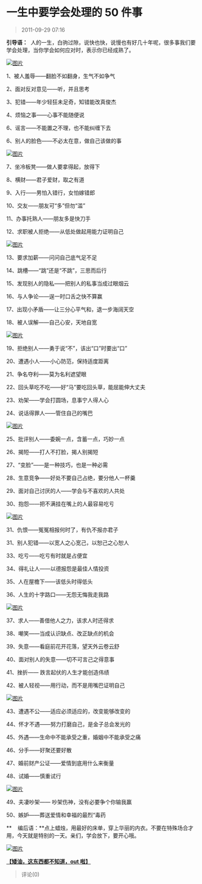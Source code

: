 # 一生中要学会处理的 50 件事

> 2011-09-29 07:16

**引导语：**  人的一生，白驹过隙，说快也快，说慢也有好几十年呢，很多事我们要学会处理，当你学会如何应对时，表示你已经成熟了。

[![图片](https://pan.4a1801.life:11443/d/NAS/Qzone_wyf/Blogs/images/FC9BDC50.webp)](https://pan.4a1801.life:11443/d/NAS/Qzone_wyf/Blogs/images/FC9BDC50.webp)

1、被人羞辱——翻脸不如翻身，生气不如争气

2、面对反对意见——听，并且思考

3、犯错——年少轻狂未足奇，知错能改真俊杰

4、烦恼之事——心事不能随便说

6、谣言——不能置之不理，也不能纠缠下去

6、别人的脸色——不必太在意，做自己该做的事

[![图片](https://pan.4a1801.life:11443/d/NAS/Qzone_wyf/Blogs/images/60C39A10.webp)](https://pan.4a1801.life:11443/d/NAS/Qzone_wyf/Blogs/images/60C39A10.webp)

7、坐冷板凳——做人要拿得起，放得下

8、横财——君子爱财，取之有道

9、入行——男怕入错行，女怕嫁错郎

10、交友——朋友可“多”但勿“滥”

11、办事托熟人——朋友多是快刀手

12、求职被人拒绝——从低处做起用能力证明自己

[![图片](https://pan.4a1801.life:11443/d/NAS/Qzone_wyf/Blogs/images/26C2E5A6.webp)](https://pan.4a1801.life:11443/d/NAS/Qzone_wyf/Blogs/images/26C2E5A6.webp)

13、要求加薪——问问自己底气足不足

14、跳槽——“跳”还是“不跳”，三思而后行

15、发现别人的隐私——把别人的私事当成过眼烟云

16、与人争论——逞一时口舌之快不算赢

17、出现小矛盾——让三分心平气和，退一步海阔天空

18、被人误解——自己心安，天地自宽

[![图片](https://pan.4a1801.life:11443/d/NAS/Qzone_wyf/Blogs/images/B276494C.webp)](https://pan.4a1801.life:11443/d/NAS/Qzone_wyf/Blogs/images/B276494C.webp)

19、拒绝别人——勇于说“不”，该出“口”时要出“口”

20、遭遇小人——小心防范，保持适度距离

21、争名夺利——莫为名利遮望眼

22、回头草吃不吃——好“马”要吃回头草，能屈能伸大丈夫

23、劝架——学会打圆场，息事宁人得人心

24、说话得罪人——管住自己的嘴巴

[![图片](https://pan.4a1801.life:11443/d/NAS/Qzone_wyf/Blogs/images/4A7E4CF9.webp)](https://pan.4a1801.life:11443/d/NAS/Qzone_wyf/Blogs/images/4A7E4CF9.webp)

25、批评别人——委婉一点，含蓄一点，巧妙一点

26、揭短——打人不打脸，揭人别揭短

27、“变脸”——是一种技巧，也是一种必需

28、生意竞争——好处不要自己占绝，要分他人一杯羹

29、面对自己讨厌的人——学会与不喜欢的人共处

30、抱怨——把不满挂在嘴上的人最容易吃亏

[![图片](https://pan.4a1801.life:11443/d/NAS/Qzone_wyf/Blogs/images/B8D41A13.webp)](https://pan.4a1801.life:11443/d/NAS/Qzone_wyf/Blogs/images/B8D41A13.webp)

31、仇恨——冤冤相报何时了，有仇不报亦君子

31、别人犯错——以宽人之心宽己，以恕己之心恕人

33、吃亏——吃亏有时就是占便宜

34、得礼让人——以德报怨是最佳人情投资

35、人在屋檐下——该低头时得低头

36、人生的十字路口——无怨无悔我走我路

[![图片](https://pan.4a1801.life:11443/d/NAS/Qzone_wyf/Blogs/images/CF0D5D35.webp)](https://pan.4a1801.life:11443/d/NAS/Qzone_wyf/Blogs/images/CF0D5D35.webp)

37、求人——善借他人之力，该求人时还得求

38、嘲笑——当成认识缺点、改正缺点的机会

39、失意——看庭前花开花落，望天外云卷云舒

40、面对别人的失意——切不可言己之得意事

41、挫折—— 跌言起伏的人生才能创造伟绩

42、被人轻视——用行动，而不是用嘴巴证明自己

[![图片](https://pan.4a1801.life:11443/d/NAS/Qzone_wyf/Blogs/images/51F4C529.gif)](https://pan.4a1801.life:11443/d/NAS/Qzone_wyf/Blogs/images/51F4C529.gif)

43、遭遇不公——适应必须适应的，改变能够改变的

44、怀才不遇——努力打磨自己，是金子总会发光的

45、外遇——生命中不能承受之重，婚姻中不能承受之痛

46、分手——好聚还要好散

47、婚前财产公证——爱情到底用什么来衡量

48、试婚——慎重试行

[![图片](https://pan.4a1801.life:11443/d/NAS/Qzone_wyf/Blogs/images/A30D361B.webp)](https://pan.4a1801.life:11443/d/NAS/Qzone_wyf/Blogs/images/A30D361B.webp)

49、夫凄吵架—— 吵架伤神，没有必要争个你输我赢

50、嫉妒——葬送爱情和幸福的最烈“毒药

**    编后语：**点上蜡烛，用最好的床单，穿上华丽的内衣。不要在特殊场合才用，今天就是特别的一天。亲们，学会放下，要开心哦。

[](http://b208.photo.store.qq.com/http_imgload.cgi?/rurl4_b=4ddfef16269cb8ddfc5b8ab241a40b353b49da79b34b0d362138ea9f29b7f213deb0343b9feea245c1e5768bbf51815df9b9bc13a01e68e27568baebb8d7c3798b7a655ad5d59f71e66e0db0464291cc1c2ad700&a=208&b=208)[](http://b208.photo.store.qq.com/http_imgload.cgi?/rurl4_b=4ddfef16269cb8ddfc5b8ab241a40b353b49da79b34b0d362138ea9f29b7f213deb0343b9feea245c1e5768bbf51815df9b9bc13a01e68e27568baebb8d7c3798b7a655ad5d59f71e66e0db0464291cc1c2ad700&a=208&b=208)[](http://b208.photo.store.qq.com/http_imgload.cgi?/rurl4_b=4ddfef16269cb8ddfc5b8ab241a40b353b49da79b34b0d362138ea9f29b7f213deb0343b9feea245c1e5768bbf51815df9b9bc13a01e68e27568baebb8d7c3798b7a655ad5d59f71e66e0db0464291cc1c2ad700&a=208&b=208)[](http://b208.photo.store.qq.com/http_imgload.cgi?/rurl4_b=4ddfef16269cb8ddfc5b8ab241a40b353b49da79b34b0d362138ea9f29b7f213deb0343b9feea245c1e5768bbf51815df9b9bc13a01e68e27568baebb8d7c3798b7a655ad5d59f71e66e0db0464291cc1c2ad700&a=208&b=208)[](http://b208.photo.store.qq.com/http_imgload.cgi?/rurl4_b=4ddfef16269cb8ddfc5b8ab241a40b353b49da79b34b0d362138ea9f29b7f213deb0343b9feea245c1e5768bbf51815df9b9bc13a01e68e27568baebb8d7c3798b7a655ad5d59f71e66e0db0464291cc1c2ad700&a=208&b=208)[](http://b208.photo.store.qq.com/http_imgload.cgi?/rurl4_b=4ddfef16269cb8ddfc5b8ab241a40b353b49da79b34b0d362138ea9f29b7f213deb0343b9feea245c1e5768bbf51815df9b9bc13a01e68e27568baebb8d7c3798b7a655ad5d59f71e66e0db0464291cc1c2ad700&a=208&b=208)[](http://b208.photo.store.qq.com/http_imgload.cgi?/rurl4_b=4ddfef16269cb8ddfc5b8ab241a40b353b49da79b34b0d362138ea9f29b7f213deb0343b9feea245c1e5768bbf51815df9b9bc13a01e68e27568baebb8d7c3798b7a655ad5d59f71e66e0db0464291cc1c2ad700&a=208&b=208)[](http://b208.photo.store.qq.com/http_imgload.cgi?/rurl4_b=4ddfef16269cb8ddfc5b8ab241a40b353b49da79b34b0d362138ea9f29b7f213deb0343b9feea245c1e5768bbf51815df9b9bc13a01e68e27568baebb8d7c3798b7a655ad5d59f71e66e0db0464291cc1c2ad700&a=208&b=208)[](http://b208.photo.store.qq.com/http_imgload.cgi?/rurl4_b=4ddfef16269cb8ddfc5b8ab241a40b353b49da79b34b0d362138ea9f29b7f213deb0343b9feea245c1e5768bbf51815df9b9bc13a01e68e27568baebb8d7c3798b7a655ad5d59f71e66e0db0464291cc1c2ad700&a=208&b=208)[](http://b208.photo.store.qq.com/http_imgload.cgi?/rurl4_b=4ddfef16269cb8ddfc5b8ab241a40b353b49da79b34b0d362138ea9f29b7f213deb0343b9feea245c1e5768bbf51815df9b9bc13a01e68e27568baebb8d7c3798b7a655ad5d59f71e66e0db0464291cc1c2ad700&a=208&b=208)[](http://b208.photo.store.qq.com/http_imgload.cgi?/rurl4_b=4ddfef16269cb8ddfc5b8ab241a40b353b49da79b34b0d362138ea9f29b7f213deb0343b9feea245c1e5768bbf51815df9b9bc13a01e68e27568baebb8d7c3798b7a655ad5d59f71e66e0db0464291cc1c2ad700&a=208&b=208)[](http://b208.photo.store.qq.com/http_imgload.cgi?/rurl4_b=4ddfef16269cb8ddfc5b8ab241a40b353b49da79b34b0d362138ea9f29b7f213deb0343b9feea245c1e5768bbf51815df9b9bc13a01e68e27568baebb8d7c3798b7a655ad5d59f71e66e0db0464291cc1c2ad700&a=208&b=208)[](http://b208.photo.store.qq.com/http_imgload.cgi?/rurl4_b=4ddfef16269cb8ddfc5b8ab241a40b353b49da79b34b0d362138ea9f29b7f213deb0343b9feea245c1e5768bbf51815df9b9bc13a01e68e27568baebb8d7c3798b7a655ad5d59f71e66e0db0464291cc1c2ad700&a=208&b=208)[](http://b208.photo.store.qq.com/http_imgload.cgi?/rurl4_b=4ddfef16269cb8ddfc5b8ab241a40b353b49da79b34b0d362138ea9f29b7f213deb0343b9feea245c1e5768bbf51815df9b9bc13a01e68e27568baebb8d7c3798b7a655ad5d59f71e66e0db0464291cc1c2ad700&a=208&b=208)[](http://b208.photo.store.qq.com/http_imgload.cgi?/rurl4_b=4ddfef16269cb8ddfc5b8ab241a40b353b49da79b34b0d362138ea9f29b7f213deb0343b9feea245c1e5768bbf51815df9b9bc13a01e68e27568baebb8d7c3798b7a655ad5d59f71e66e0db0464291cc1c2ad700&a=208&b=208)[](http://b208.photo.store.qq.com/http_imgload.cgi?/rurl4_b=4ddfef16269cb8ddfc5b8ab241a40b353b49da79b34b0d362138ea9f29b7f213deb0343b9feea245c1e5768bbf51815df9b9bc13a01e68e27568baebb8d7c3798b7a655ad5d59f71e66e0db0464291cc1c2ad700&a=208&b=208)[](http://b208.photo.store.qq.com/http_imgload.cgi?/rurl4_b=4ddfef16269cb8ddfc5b8ab241a40b353b49da79b34b0d362138ea9f29b7f213deb0343b9feea245c1e5768bbf51815df9b9bc13a01e68e27568baebb8d7c3798b7a655ad5d59f71e66e0db0464291cc1c2ad700&a=208&b=208)[](http://b208.photo.store.qq.com/http_imgload.cgi?/rurl4_b=4ddfef16269cb8ddfc5b8ab241a40b353b49da79b34b0d362138ea9f29b7f213deb0343b9feea245c1e5768bbf51815df9b9bc13a01e68e27568baebb8d7c3798b7a655ad5d59f71e66e0db0464291cc1c2ad700&a=208&b=208)[](http://b208.photo.store.qq.com/http_imgload.cgi?/rurl4_b=4ddfef16269cb8ddfc5b8ab241a40b353b49da79b34b0d362138ea9f29b7f213deb0343b9feea245c1e5768bbf51815df9b9bc13a01e68e27568baebb8d7c3798b7a655ad5d59f71e66e0db0464291cc1c2ad700&a=208&b=208)[](http://b208.photo.store.qq.com/http_imgload.cgi?/rurl4_b=4ddfef16269cb8ddfc5b8ab241a40b353b49da79b34b0d362138ea9f29b7f213deb0343b9feea245c1e5768bbf51815df9b9bc13a01e68e27568baebb8d7c3798b7a655ad5d59f71e66e0db0464291cc1c2ad700&a=208&b=208)[](http://b208.photo.store.qq.com/http_imgload.cgi?/rurl4_b=4ddfef16269cb8ddfc5b8ab241a40b353b49da79b34b0d362138ea9f29b7f213deb0343b9feea245c1e5768bbf51815df9b9bc13a01e68e27568baebb8d7c3798b7a655ad5d59f71e66e0db0464291cc1c2ad700&a=208&b=208)[](http://b208.photo.store.qq.com/http_imgload.cgi?/rurl4_b=4ddfef16269cb8ddfc5b8ab241a40b353b49da79b34b0d362138ea9f29b7f213deb0343b9feea245c1e5768bbf51815df9b9bc13a01e68e27568baebb8d7c3798b7a655ad5d59f71e66e0db0464291cc1c2ad700&a=208&b=208)[](http://b208.photo.store.qq.com/http_imgload.cgi?/rurl4_b=4ddfef16269cb8ddfc5b8ab241a40b353b49da79b34b0d362138ea9f29b7f213deb0343b9feea245c1e5768bbf51815df9b9bc13a01e68e27568baebb8d7c3798b7a655ad5d59f71e66e0db0464291cc1c2ad700&a=208&b=208)[](http://b208.photo.store.qq.com/http_imgload.cgi?/rurl4_b=4ddfef16269cb8ddfc5b8ab241a40b353b49da79b34b0d362138ea9f29b7f213deb0343b9feea245c1e5768bbf51815df9b9bc13a01e68e27568baebb8d7c3798b7a655ad5d59f71e66e0db0464291cc1c2ad700&a=208&b=208)[](http://b208.photo.store.qq.com/http_imgload.cgi?/rurl4_b=4ddfef16269cb8ddfc5b8ab241a40b353b49da79b34b0d362138ea9f29b7f213deb0343b9feea245c1e5768bbf51815df9b9bc13a01e68e27568baebb8d7c3798b7a655ad5d59f71e66e0db0464291cc1c2ad700&a=208&b=208)[](http://b208.photo.store.qq.com/http_imgload.cgi?/rurl4_b=4ddfef16269cb8ddfc5b8ab241a40b353b49da79b34b0d362138ea9f29b7f213deb0343b9feea245c1e5768bbf51815df9b9bc13a01e68e27568baebb8d7c3798b7a655ad5d59f71e66e0db0464291cc1c2ad700&a=208&b=208)[](http://b208.photo.store.qq.com/http_imgload.cgi?/rurl4_b=4ddfef16269cb8ddfc5b8ab241a40b353b49da79b34b0d362138ea9f29b7f213deb0343b9feea245c1e5768bbf51815df9b9bc13a01e68e27568baebb8d7c3798b7a655ad5d59f71e66e0db0464291cc1c2ad700&a=208&b=208)[](http://b208.photo.store.qq.com/http_imgload.cgi?/rurl4_b=4ddfef16269cb8ddfc5b8ab241a40b353b49da79b34b0d362138ea9f29b7f213deb0343b9feea245c1e5768bbf51815df9b9bc13a01e68e27568baebb8d7c3798b7a655ad5d59f71e66e0db0464291cc1c2ad700&a=208&b=208)[](http://b208.photo.store.qq.com/http_imgload.cgi?/rurl4_b=4ddfef16269cb8ddfc5b8ab241a40b353b49da79b34b0d362138ea9f29b7f213deb0343b9feea245c1e5768bbf51815df9b9bc13a01e68e27568baebb8d7c3798b7a655ad5d59f71e66e0db0464291cc1c2ad700&a=208&b=208)[](http://b208.photo.store.qq.com/http_imgload.cgi?/rurl4_b=4ddfef16269cb8ddfc5b8ab241a40b353b49da79b34b0d362138ea9f29b7f213deb0343b9feea245c1e5768bbf51815df9b9bc13a01e68e27568baebb8d7c3798b7a655ad5d59f71e66e0db0464291cc1c2ad700&a=208&b=208)[](http://b208.photo.store.qq.com/http_imgload.cgi?/rurl4_b=4ddfef16269cb8ddfc5b8ab241a40b353b49da79b34b0d362138ea9f29b7f213deb0343b9feea245c1e5768bbf51815df9b9bc13a01e68e27568baebb8d7c3798b7a655ad5d59f71e66e0db0464291cc1c2ad700&a=208&b=208)[](http://b208.photo.store.qq.com/http_imgload.cgi?/rurl4_b=4ddfef16269cb8ddfc5b8ab241a40b353b49da79b34b0d362138ea9f29b7f213deb0343b9feea245c1e5768bbf51815df9b9bc13a01e68e27568baebb8d7c3798b7a655ad5d59f71e66e0db0464291cc1c2ad700&a=208&b=208)[](http://b208.photo.store.qq.com/http_imgload.cgi?/rurl4_b=4ddfef16269cb8ddfc5b8ab241a40b353b49da79b34b0d362138ea9f29b7f213deb0343b9feea245c1e5768bbf51815df9b9bc13a01e68e27568baebb8d7c3798b7a655ad5d59f71e66e0db0464291cc1c2ad700&a=208&b=208)[](http://b208.photo.store.qq.com/http_imgload.cgi?/rurl4_b=4ddfef16269cb8ddfc5b8ab241a40b353b49da79b34b0d362138ea9f29b7f213deb0343b9feea245c1e5768bbf51815df9b9bc13a01e68e27568baebb8d7c3798b7a655ad5d59f71e66e0db0464291cc1c2ad700&a=208&b=208)[](http://b208.photo.store.qq.com/http_imgload.cgi?/rurl4_b=4ddfef16269cb8ddfc5b8ab241a40b353b49da79b34b0d362138ea9f29b7f213deb0343b9feea245c1e5768bbf51815df9b9bc13a01e68e27568baebb8d7c3798b7a655ad5d59f71e66e0db0464291cc1c2ad700&a=208&b=208)[](http://b208.photo.store.qq.com/http_imgload.cgi?/rurl4_b=4ddfef16269cb8ddfc5b8ab241a40b353b49da79b34b0d362138ea9f29b7f213deb0343b9feea245c1e5768bbf51815df9b9bc13a01e68e27568baebb8d7c3798b7a655ad5d59f71e66e0db0464291cc1c2ad700&a=208&b=208)[](http://b208.photo.store.qq.com/http_imgload.cgi?/rurl4_b=4ddfef16269cb8ddfc5b8ab241a40b353b49da79b34b0d362138ea9f29b7f213deb0343b9feea245c1e5768bbf51815df9b9bc13a01e68e27568baebb8d7c3798b7a655ad5d59f71e66e0db0464291cc1c2ad700&a=208&b=208)[](http://b208.photo.store.qq.com/http_imgload.cgi?/rurl4_b=4ddfef16269cb8ddfc5b8ab241a40b353b49da79b34b0d362138ea9f29b7f213deb0343b9feea245c1e5768bbf51815df9b9bc13a01e68e27568baebb8d7c3798b7a655ad5d59f71e66e0db0464291cc1c2ad700&a=208&b=208)[](http://b208.photo.store.qq.com/http_imgload.cgi?/rurl4_b=4ddfef16269cb8ddfc5b8ab241a40b353b49da79b34b0d362138ea9f29b7f213deb0343b9feea245c1e5768bbf51815df9b9bc13a01e68e27568baebb8d7c3798b7a655ad5d59f71e66e0db0464291cc1c2ad700&a=208&b=208)[](http://b208.photo.store.qq.com/http_imgload.cgi?/rurl4_b=4ddfef16269cb8ddfc5b8ab241a40b353b49da79b34b0d362138ea9f29b7f213deb0343b9feea245c1e5768bbf51815df9b9bc13a01e68e27568baebb8d7c3798b7a655ad5d59f71e66e0db0464291cc1c2ad700&a=208&b=208)[](http://b208.photo.store.qq.com/http_imgload.cgi?/rurl4_b=4ddfef16269cb8ddfc5b8ab241a40b353b49da79b34b0d362138ea9f29b7f213deb0343b9feea245c1e5768bbf51815df9b9bc13a01e68e27568baebb8d7c3798b7a655ad5d59f71e66e0db0464291cc1c2ad700&a=208&b=208)[](http://b208.photo.store.qq.com/http_imgload.cgi?/rurl4_b=4ddfef16269cb8ddfc5b8ab241a40b353b49da79b34b0d362138ea9f29b7f213deb0343b9feea245c1e5768bbf51815df9b9bc13a01e68e27568baebb8d7c3798b7a655ad5d59f71e66e0db0464291cc1c2ad700&a=208&b=208)[](http://b208.photo.store.qq.com/http_imgload.cgi?/rurl4_b=4ddfef16269cb8ddfc5b8ab241a40b353b49da79b34b0d362138ea9f29b7f213deb0343b9feea245c1e5768bbf51815df9b9bc13a01e68e27568baebb8d7c3798b7a655ad5d59f71e66e0db0464291cc1c2ad700&a=208&b=208)[](http://b208.photo.store.qq.com/http_imgload.cgi?/rurl4_b=4ddfef16269cb8ddfc5b8ab241a40b353b49da79b34b0d362138ea9f29b7f213deb0343b9feea245c1e5768bbf51815df9b9bc13a01e68e27568baebb8d7c3798b7a655ad5d59f71e66e0db0464291cc1c2ad700&a=208&b=208)[](http://b208.photo.store.qq.com/http_imgload.cgi?/rurl4_b=4ddfef16269cb8ddfc5b8ab241a40b353b49da79b34b0d362138ea9f29b7f213deb0343b9feea245c1e5768bbf51815df9b9bc13a01e68e27568baebb8d7c3798b7a655ad5d59f71e66e0db0464291cc1c2ad700&a=208&b=208)[](http://b208.photo.store.qq.com/http_imgload.cgi?/rurl4_b=4ddfef16269cb8ddfc5b8ab241a40b353b49da79b34b0d362138ea9f29b7f213deb0343b9feea245c1e5768bbf51815df9b9bc13a01e68e27568baebb8d7c3798b7a655ad5d59f71e66e0db0464291cc1c2ad700&a=208&b=208)[](http://b208.photo.store.qq.com/http_imgload.cgi?/rurl4_b=4ddfef16269cb8ddfc5b8ab241a40b353b49da79b34b0d362138ea9f29b7f213deb0343b9feea245c1e5768bbf51815df9b9bc13a01e68e27568baebb8d7c3798b7a655ad5d59f71e66e0db0464291cc1c2ad700&a=208&b=208)[](http://b208.photo.store.qq.com/http_imgload.cgi?/rurl4_b=4ddfef16269cb8ddfc5b8ab241a40b353b49da79b34b0d362138ea9f29b7f213deb0343b9feea245c1e5768bbf51815df9b9bc13a01e68e27568baebb8d7c3798b7a655ad5d59f71e66e0db0464291cc1c2ad700&a=208&b=208)[](http://b208.photo.store.qq.com/http_imgload.cgi?/rurl4_b=4ddfef16269cb8ddfc5b8ab241a40b353b49da79b34b0d362138ea9f29b7f213deb0343b9feea245c1e5768bbf51815df9b9bc13a01e68e27568baebb8d7c3798b7a655ad5d59f71e66e0db0464291cc1c2ad700&a=208&b=208)[](http://b208.photo.store.qq.com/http_imgload.cgi?/rurl4_b=4ddfef16269cb8ddfc5b8ab241a40b353b49da79b34b0d362138ea9f29b7f213deb0343b9feea245c1e5768bbf51815df9b9bc13a01e68e27568baebb8d7c3798b7a655ad5d59f71e66e0db0464291cc1c2ad700&a=208&b=208)[](http://b208.photo.store.qq.com/http_imgload.cgi?/rurl4_b=4ddfef16269cb8ddfc5b8ab241a40b353b49da79b34b0d362138ea9f29b7f213deb0343b9feea245c1e5768bbf51815df9b9bc13a01e68e27568baebb8d7c3798b7a655ad5d59f71e66e0db0464291cc1c2ad700&a=208&b=208)[](http://b208.photo.store.qq.com/http_imgload.cgi?/rurl4_b=4ddfef16269cb8ddfc5b8ab241a40b353b49da79b34b0d362138ea9f29b7f213deb0343b9feea245c1e5768bbf51815df9b9bc13a01e68e27568baebb8d7c3798b7a655ad5d59f71e66e0db0464291cc1c2ad700&a=208&b=208)[](http://b208.photo.store.qq.com/http_imgload.cgi?/rurl4_b=4ddfef16269cb8ddfc5b8ab241a40b353b49da79b34b0d362138ea9f29b7f213deb0343b9feea245c1e5768bbf51815df9b9bc13a01e68e27568baebb8d7c3798b7a655ad5d59f71e66e0db0464291cc1c2ad700&a=208&b=208)[](http://b208.photo.store.qq.com/http_imgload.cgi?/rurl4_b=4ddfef16269cb8ddfc5b8ab241a40b353b49da79b34b0d362138ea9f29b7f213deb0343b9feea245c1e5768bbf51815df9b9bc13a01e68e27568baebb8d7c3798b7a655ad5d59f71e66e0db0464291cc1c2ad700&a=208&b=208)[](http://b208.photo.store.qq.com/http_imgload.cgi?/rurl4_b=4ddfef16269cb8ddfc5b8ab241a40b353b49da79b34b0d362138ea9f29b7f213deb0343b9feea245c1e5768bbf51815df9b9bc13a01e68e27568baebb8d7c3798b7a655ad5d59f71e66e0db0464291cc1c2ad700&a=208&b=208)[](http://b208.photo.store.qq.com/http_imgload.cgi?/rurl4_b=4ddfef16269cb8ddfc5b8ab241a40b353b49da79b34b0d362138ea9f29b7f213deb0343b9feea245c1e5768bbf51815df9b9bc13a01e68e27568baebb8d7c3798b7a655ad5d59f71e66e0db0464291cc1c2ad700&a=208&b=208)[](http://b208.photo.store.qq.com/http_imgload.cgi?/rurl4_b=4ddfef16269cb8ddfc5b8ab241a40b353b49da79b34b0d362138ea9f29b7f213deb0343b9feea245c1e5768bbf51815df9b9bc13a01e68e27568baebb8d7c3798b7a655ad5d59f71e66e0db0464291cc1c2ad700&a=208&b=208)[](http://b208.photo.store.qq.com/http_imgload.cgi?/rurl4_b=4ddfef16269cb8ddfc5b8ab241a40b353b49da79b34b0d362138ea9f29b7f213deb0343b9feea245c1e5768bbf51815df9b9bc13a01e68e27568baebb8d7c3798b7a655ad5d59f71e66e0db0464291cc1c2ad700&a=208&b=208)[](http://b208.photo.store.qq.com/http_imgload.cgi?/rurl4_b=4ddfef16269cb8ddfc5b8ab241a40b353b49da79b34b0d362138ea9f29b7f213deb0343b9feea245c1e5768bbf51815df9b9bc13a01e68e27568baebb8d7c3798b7a655ad5d59f71e66e0db0464291cc1c2ad700&a=208&b=208)[](http://b208.photo.store.qq.com/http_imgload.cgi?/rurl4_b=4ddfef16269cb8ddfc5b8ab241a40b353b49da79b34b0d362138ea9f29b7f213deb0343b9feea245c1e5768bbf51815df9b9bc13a01e68e27568baebb8d7c3798b7a655ad5d59f71e66e0db0464291cc1c2ad700&a=208&b=208)[](http://b208.photo.store.qq.com/http_imgload.cgi?/rurl4_b=4ddfef16269cb8ddfc5b8ab241a40b353b49da79b34b0d362138ea9f29b7f213deb0343b9feea245c1e5768bbf51815df9b9bc13a01e68e27568baebb8d7c3798b7a655ad5d59f71e66e0db0464291cc1c2ad700&a=208&b=208)[![图片](https://pan.4a1801.life:11443/d/NAS/Qzone_wyf/Blogs/images/0C3929DB.gif)](https://pan.4a1801.life:11443/d/NAS/Qzone_wyf/Blogs/images/0C3929DB.gif)

[**【矮油，这东西都不知道，out 啦】**](http://user.qzone.qq.com/709809081/share/1312371920)

> 评论(0)
